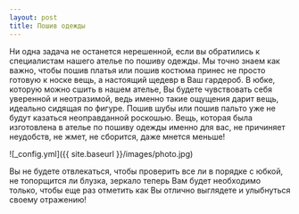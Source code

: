 ```yaml
---
layout: post
title: Пошив одежды
---
```


Ни одна задача не останется нерешенной, если вы обратились к специалистам нашего ателье по пошиву одежды. Мы точно знаем как важно, чтобы пошив платья или пошив костюма принес не просто готовую к носке вещь, а настоящий щедевр в Ваш гардероб. В юбке, которую можно сшить в нашем ателье, Вы будете чувствовать себя уверенной и неотразимой, ведь именно такие ощущения дарит вещь, идеально сидящая по фигуре.
Пошив шубы или пошив пальто уже не будут казаться неоправданной роскошью. Вещь, которая была изготовлена в ателье по пошиву одежды именно для вас, не причиняет неудобств, не жмет, не сборится, даже мнется меньше! 

![_config.yml]({{ site.baseurl }}/images/photo.jpg)

Вы не будете отвлекаться, чтобы проверить все ли в порядке с юбкой, не топорщится ли блузка, зеркало теперь Вам будет необходимо только, чтобы еще раз отметить как Вы отлично выглядете и улыбнуться своему отражению!